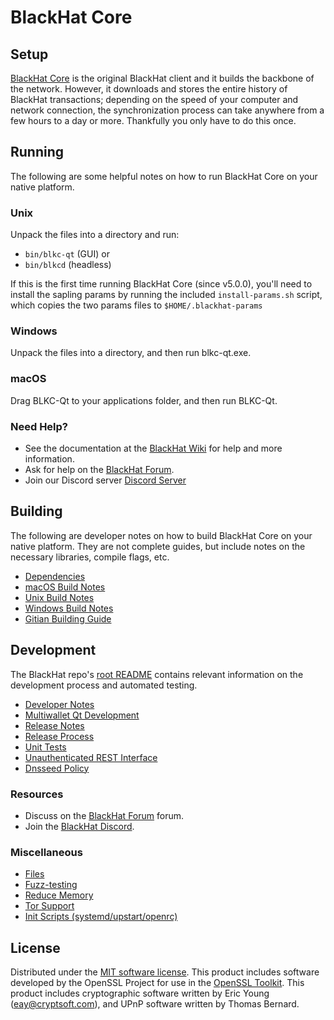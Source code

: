 BlackHat Core
=============

Setup
---------------------
[BlackHat Core](http://blackhatco.in/) is the original BlackHat client and it builds the backbone of the network. However, it downloads and stores the entire history of BlackHat transactions; depending on the speed of your computer and network connection, the synchronization process can take anywhere from a few hours to a day or more. Thankfully you only have to do this once.

Running
---------------------
The following are some helpful notes on how to run BlackHat Core on your native platform.

### Unix

Unpack the files into a directory and run:

- `bin/blkc-qt` (GUI) or
- `bin/blkcd` (headless)

If this is the first time running BlackHat Core (since v5.0.0), you'll need to install the sapling params by running the included `install-params.sh` script, which copies the two params files to `$HOME/.blackhat-params`

### Windows

Unpack the files into a directory, and then run blkc-qt.exe.

### macOS

Drag BLKC-Qt to your applications folder, and then run BLKC-Qt.

### Need Help?

* See the documentation at the [BlackHat Wiki](https://github.com/BlackHatCoin/BlackHatWallet/wiki)
for help and more information.
* Ask for help on the [BlackHat Forum](http://forum.blackhatco.in/).
* Join our Discord server [Discord Server](https://blackhatco.in/discord/)

Building
---------------------
The following are developer notes on how to build BlackHat Core on your native platform. They are not complete guides, but include notes on the necessary libraries, compile flags, etc.

- [Dependencies](dependencies.md)
- [macOS Build Notes](build-osx.md)
- [Unix Build Notes](build-unix.md)
- [Windows Build Notes](build-windows.md)
- [Gitian Building Guide](gitian-building.md)

Development
---------------------
The BlackHat repo's [root README](/README.md) contains relevant information on the development process and automated testing.

- [Developer Notes](developer-notes.md)
- [Multiwallet Qt Development](multiwallet-qt.md)
- [Release Notes](release-notes.md)
- [Release Process](release-process.md)
- [Unit Tests](unit-tests.md)
- [Unauthenticated REST Interface](REST-interface.md)
- [Dnsseed Policy](dnsseed-policy.md)

### Resources
* Discuss on the [BlackHat Forum](http://forum.blackhatco.in/) forum.
* Join the [BlackHat Discord](https://blackhatco.in/discord/).

### Miscellaneous
- [Files](files.md)
- [Fuzz-testing](fuzzing.md)
- [Reduce Memory](reduce-memory.md)
- [Tor Support](tor.md)
- [Init Scripts (systemd/upstart/openrc)](init.md)

License
---------------------
Distributed under the [MIT software license](/COPYING).
This product includes software developed by the OpenSSL Project for use in the [OpenSSL Toolkit](https://www.openssl.org/). This product includes
cryptographic software written by Eric Young ([eay@cryptsoft.com](mailto:eay@cryptsoft.com)), and UPnP software written by Thomas Bernard.
